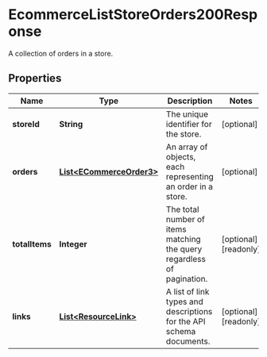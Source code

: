 

# EcommerceListStoreOrders200Response

A collection of orders in a store.

## Properties

| Name | Type | Description | Notes |
|------------ | ------------- | ------------- | -------------|
|**storeId** | **String** | The unique identifier for the store. |  [optional] |
|**orders** | [**List&lt;ECommerceOrder3&gt;**](ECommerceOrder3.md) | An array of objects, each representing an order in a store. |  [optional] |
|**totalItems** | **Integer** | The total number of items matching the query regardless of pagination. |  [optional] [readonly] |
|**links** | [**List&lt;ResourceLink&gt;**](ResourceLink.md) | A list of link types and descriptions for the API schema documents. |  [optional] [readonly] |



